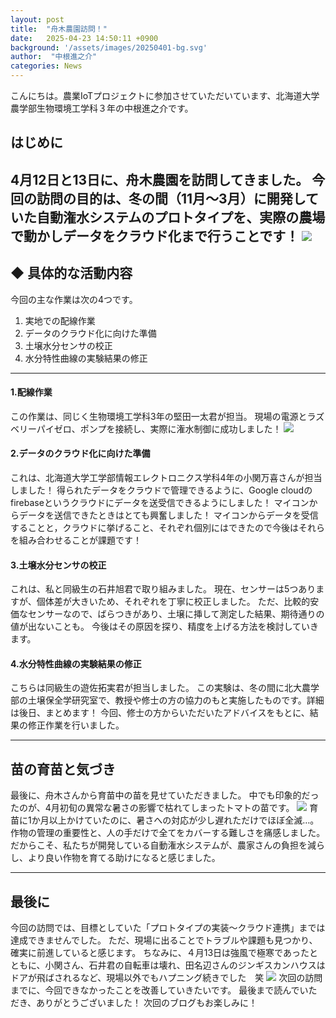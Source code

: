 ```yaml
---
layout: post
title:  "舟木農園訪問！"
date:   2025-04-23 14:50:11 +0900
background: '/assets/images/20250401-bg.svg'
author:  "中根進之介"
categories: News
---
```


こんにちは。農業IoTプロジェクトに参加させていただいています、北海道大学農学部生物環境工学科３年の中根進之介です。


## はじめに


4月12日と13日に、舟木農園を訪問してきました。
今回の訪問の目的は、冬の間（11月〜3月）に開発していた自動潅水システムのプロトタイプを、実際の農場で動かしデータをクラウド化まで行うことです！
<img class="img-fluid" src="/agri-iot-blog/assets/images/20250413-04.jpg"/>
---


## ◆ 具体的な活動内容
今回の主な作業は次の4つです。
1. 実地での配線作業
1. データのクラウド化に向けた準備
1. 土壌水分センサの校正
1. 水分特性曲線の実験結果の修正

----

#### 1.配線作業
この作業は、同じく生物環境工学科3年の堅田一太君が担当。
現場の電源とラズベリーパイゼロ、ポンプを接続し、実際に潅水制御に成功しました！
<img class="img-fluid" src="/agri-iot-blog/assets/images/20250413-03.jpg"/>


#### 2.データのクラウド化に向けた準備
これは、北海道大学工学部情報エレクトロニクス学科4年の小関万喜さんが担当しました！
得られたデータをクラウドで管理できるように、Google cloudの firebaseというクラウドにデータを送受信できるようにしました！
マイコンからデータを送信できたときはとても興奮しました！
マイコンからデータを受信することと，クラウドに挙げること、それぞれ個別にはできたので今後はそれらを組み合わせることが課題です！



#### 3.土壌水分センサの校正
これは、私と同級生の石井旭君で取り組みました。
現在、センサーは5つありますが、個体差が大きいため、それぞれを丁寧に校正しました。
ただ、比較的安価なセンサーなので、ばらつきがあり、土壌に挿して測定した結果、期待通りの値が出ないことも。
今後はその原因を探り、精度を上げる方法を検討していきます。



#### 4.水分特性曲線の実験結果の修正
こちらは同級生の遊佐拓実君が担当しました。
この実験は、冬の間に北大農学部の土壌保全学研究室で、教授や修士の方の協力のもと実施したものです。詳細は後日、まとめます！
今回、修士の方からいただいたアドバイスをもとに、結果の修正作業を行いました。


---


## 苗の育苗と気づき
最後に、舟木さんから育苗中の苗を見せていただきました。
中でも印象的だったのが、4月初旬の異常な暑さの影響で枯れてしまったトマトの苗です。
<img class="img-fluid" src="/agri-iot-blog/assets/images/20254013-02.jpg"/>
育苗に1か月以上かけていたのに、暑さへの対応が少し遅れただけでほぼ全滅…。
作物の管理の重要性と、人の手だけで全てをカバーする難しさを痛感しました。
だからこそ、私たちが開発している自動潅水システムが、農家さんの負担を減らし、より良い作物を育てる助けになると感じました。


---


## 最後に
今回の訪問では、目標としていた「プロトタイプの実装〜クラウド連携」までは達成できませんでした。
ただ、現場に出ることでトラブルや課題も見つかり、確実に前進していると感じます。
ちなみに、４月13日は強風で極寒であったとともに、小関さん、石井君の自転車は壊れ、田名辺さんのジンギスカンハウスはドアが飛ばされるなど、現場以外でもハプニング続きでした　笑
<img class="img-fluid" src="/agri-iot-blog/assets/images/20250413-01.jpg"/>
次回の訪問までに、今回できなかったことを改善していきたいです。
最後まで読んでいただき、ありがとうございました！
次回のブログもお楽しみに！











